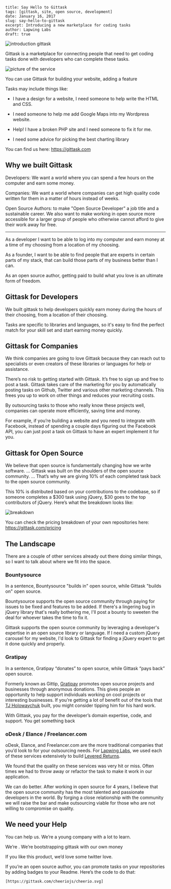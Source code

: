 ```
title: Say Hello to Gittask
tags: [gittask, site, open source, development]
date: January 16, 2017
slug: say-hello-to-gittask
excerpt: Introducing a new marketplace for coding tasks
author: Lapwing Labs
draft: true
```

![introduction gittask](https://cldup.com/0bii9rgmFQ.png)

Gittask is a marketplace for connecting people that need to get coding tasks done with developers who can complete these tasks.

![picture of the service](https://cldup.com/ABYQk5b4za.png)

You can use Gittask for building your website, adding a feature

Tasks may include things like:

- I have a design for a website, I need someone to help write the HTML and CSS.

- I need someone to help me add Google Maps into my Wordpress website.

- Help! I have a broken PHP site and I need someone to fix it for me.

- I need some advice for picking the best charting library

You can find us here: https://gittask.com

## Why we built Gittask

Developers: We want a world where you can spend a few hours on the computer and earn some money.

Companies: We want a world where companies can get high quality code written for them in a matter of hours instead of weeks.

Open Source Authors: to make "Open Source Developer" a job title and a sustainable career. We also want to make working in open source more accessible for a larger group of people who otherwise cannot afford to give their work away for free.

----

As a developer I want to be able to log into my computer and earn money at a time of my choosing from a location of my choosing.

As a founder, I want to be able to find people that are experts in certain parts of my stack, that can build those parts of my business better than I can.

As an open source author, getting paid to build what you love is an ultimate form of freedom.

## Gittask for Developers

We built gittask to help developers quickly earn money during the hours of their choosing, from a location of their choosing.

Tasks are specific to libraries and languages, so it's easy to find the perfect match for your skill set and start earning money quickly.

## Gittask for Companies

We think companies are going to love Gittask because they can reach out to specialists or even creators of these libraries or languages for help or assistance.

There’s no risk to getting started with Gittask. It’s free to sign up and free to post a task. Gittask takes care of the marketing for you by automatically posting tasks on Github, Twitter and various other marketing channels. This frees you up to work on other things and reduces your recruiting costs.

By outsourcing tasks to those who really know these projects  well, companies can operate more efficiently, saving time and money.

For example, if you’re building a website and you need to integrate with Facebook, instead of spending a couple days figuring out the Facebook API, you can just post a task on Gittask to have an expert implement it for you.

## Gittask for Open Source

We believe that open source is fundamentally changing how we write software.
…
Gittask was built on the shoulders of the open source community.
…
That’s why we are giving 10% of each completed task back to the open source community.

This 10% is distributed based on your contributions to the codebase, so if someone completes a $300 task using jQuery, $30 goes to the top contributors of jQuery. Here’s what the breakdown looks like:

![breakdown](https://cldup.com/MctMAFDirt.png)

You can check the pricing breakdown of your own repositories here: https://gittask.com/pricing

## The Landscape

There are a couple of other services already out there doing similar things, so I want to talk about where we fit into the space.

### Bountysource

In a sentence, Bountysource "builds in" open source, while Gittask "builds on" open source.

Bountysource supports the open source community through paying for issues to be fixed and features to be added. If there's a lingering bug in jQuery library that's really bothering me, I'll post a bounty to sweeten the deal for whoever takes the time to fix it.

Gittask supports the open source community by leveraging a developer's expertise in an open source library or language. If I need a custom jQuery carousel for my website, I'd look to Gittask for finding a jQuery expert to get it done quickly and properly.

### Gratipay

In a sentence, Gratipay “donates” to open source, while Gittask “pays back” open source.

Formerly known as Gittip, [Gratipay](https://gratipay.com) promotes open source projects and businesses through anonymous donations. This gives people an opportunity to help support individuals working on cool projects or interesting businesses. If you’re getting a lot of benefit out of the tools that [TJ Holowaychuk](https://github.com/tj) built, you might consider tipping him for his hard work.

With Gittask, you pay for the developer’s domain expertise, code, and support. You get something back

### oDesk / Elance / Freelancer.com

oDesk, Elance, and Freelancer.com are the more traditional companies that you’d look to for your outsourcing needs. For [Lapwing Labs](http://lapwinglabs.com), we used each of these services extensively to build [Levered Returns](http://leveredreturns.com).

We found that the quality on these services was very hit or miss. Often times we had to throw away or refactor the task to make it work in our application.

We can do better. After working in open source for 4 years, I believe that the open source community has the most talented and passionate developers in the world. By forging a close relationship with the community we will raise the bar and make outsourcing viable for those who are not willing to compromise on quality.

## We need your Help

You can help us. We’re a young company with a lot to learn.

We’re . We’re bootstrapping gittask with our own money



If you like this product, we’d love some twitter love.

If you’re an open source author, you can promote tasks on your repositories by adding badges to your Readme. Here’s the code to do that:

```
[https://gittask.com/cheeriojs/cheerio.svg]
```

